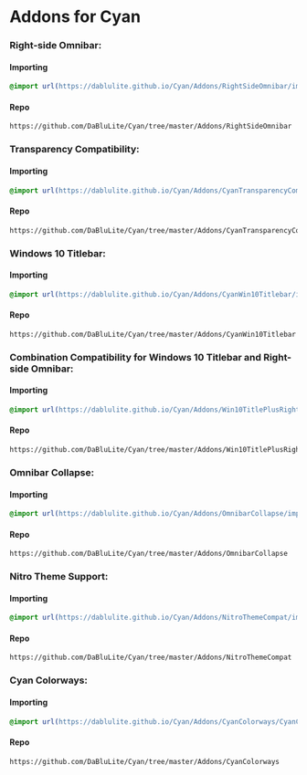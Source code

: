 <h1 background="#ff0000">Addons for Cyan</h1>

### Right-side Omnibar:

#### Importing
```css
@import url(https://dablulite.github.io/Cyan/Addons/RightSideOmnibar/import.css);
```

#### Repo
```
https://github.com/DaBluLite/Cyan/tree/master/Addons/RightSideOmnibar
```

### Transparency Compatibility:

#### Importing
```css
@import url(https://dablulite.github.io/Cyan/Addons/CyanTransparencyCompat/CyanTransparencyCompat.theme.css);
```

#### Repo
```
https://github.com/DaBluLite/Cyan/tree/master/Addons/CyanTransparencyCompat
```

### Windows 10 Titlebar:

#### Importing
```css
@import url(https://dablulite.github.io/Cyan/Addons/CyanWin10Titlebar/import.css);
```

#### Repo
```
https://github.com/DaBluLite/Cyan/tree/master/Addons/CyanWin10Titlebar
```

### Combination Compatibility for Windows 10 Titlebar and Right-side Omnibar:

#### Importing
```css
@import url(https://dablulite.github.io/Cyan/Addons/Win10TitlePlusRightSideOmnibarCompat/import.css);
```

#### Repo
```
https://github.com/DaBluLite/Cyan/tree/master/Addons/Win10TitlePlusRightSideOmnibarCompat
```

### Omnibar Collapse:

#### Importing
```css
@import url(https://dablulite.github.io/Cyan/Addons/OmnibarCollapse/import.css);
```

#### Repo
```
https://github.com/DaBluLite/Cyan/tree/master/Addons/OmnibarCollapse
```

### Nitro Theme Support:

#### Importing
```css
@import url(https://dablulite.github.io/Cyan/Addons/NitroThemeCompat/import.css);
```

#### Repo
```
https://github.com/DaBluLite/Cyan/tree/master/Addons/NitroThemeCompat
```

### Cyan Colorways:

#### Importing
```css
@import url(https://dablulite.github.io/Cyan/Addons/CyanColorways/CyanColorways.theme.css);
```

#### Repo
```
https://github.com/DaBluLite/Cyan/tree/master/Addons/CyanColorways
```
